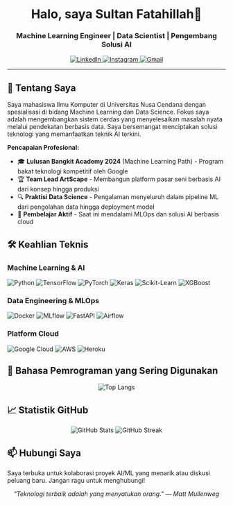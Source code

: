 <h1 align="center">Halo, saya Sultan Fatahillah👋</h3>

<h3 align="center">Machine Learning Engineer | Data Scientist | Pengembang Solusi AI</h3>
<p align="center">
  <a href="https://www.linkedin.com/in/nuruddin-sulthon-syah-fatahillah-rahmani-35765829b/" target="_blank">
    <img src="https://img.shields.io/badge/LinkedIn-0077B5?style=for-the-badge&logo=linkedin&logoColor=white" alt="LinkedIn">
  </a>
  <a href="https://instagram.com/sultanfatahillah_" target="_blank">
    <img src="https://img.shields.io/badge/Instagram-E4405F?style=for-the-badge&logo=instagram&logoColor=white" alt="Instagram">
  </a>
  <a href="mailto:adjikp76@gmail.com" target="_blank">
    <img src="https://img.shields.io/badge/Gmail-D14836?style=for-the-badge&logo=gmail&logoColor=white" alt="Gmail">
  </a>
</p>

---

## 🚀 Tentang Saya

Saya mahasiswa Ilmu Komputer di Universitas Nusa Cendana dengan spesialisasi di bidang Machine Learning dan Data Science. Fokus saya adalah mengembangkan sistem cerdas yang menyelesaikan masalah nyata melalui pendekatan berbasis data. Saya bersemangat menciptakan solusi teknologi yang memanfaatkan teknik AI terkini.

**Pencapaian Profesional:**
- 🎓 **Lulusan Bangkit Academy 2024** (Machine Learning Path) - Program bakat teknologi kompetitif oleh Google
- 🏆 **Team Lead ArtScape** - Membangun platform pasar seni berbasis AI dari konsep hingga produksi
- 🔍 **Praktisi Data Science** - Pengalaman menyeluruh dalam pipeline ML dari pengolahan data hingga deployment model
- 🌱 **Pembelajar Aktif** - Saat ini mendalami MLOps dan solusi AI berbasis cloud

## 🛠 Keahlian Teknis

### Machine Learning & AI
<div>
  <img src="https://img.shields.io/badge/Python-3776AB?style=for-the-badge&logo=python&logoColor=white" alt="Python">
  <img src="https://img.shields.io/badge/TensorFlow-FF6F00?style=for-the-badge&logo=tensorflow&logoColor=white" alt="TensorFlow">
  <img src="https://img.shields.io/badge/PyTorch-EE4C2C?style=for-the-badge&logo=pytorch&logoColor=white" alt="PyTorch">
  <img src="https://img.shields.io/badge/Keras-D00000?style=for-the-badge&logo=keras&logoColor=white" alt="Keras">
  <img src="https://img.shields.io/badge/scikit_learn-F7931E?style=for-the-badge&logo=scikit-learn&logoColor=white" alt="Scikit-Learn">
  <img src="https://img.shields.io/badge/XGBoost-017CEE?style=for-the-badge&logo=xgboost&logoColor=white" alt="XGBoost">
</div>

### Data Engineering & MLOps
<div>
  <img src="https://img.shields.io/badge/Docker-2496ED?style=for-the-badge&logo=docker&logoColor=white" alt="Docker">
  <img src="https://img.shields.io/badge/MLflow-0194E2?style=for-the-badge&logo=mlflow&logoColor=white" alt="MLflow">
  <img src="https://img.shields.io/badge/FastAPI-009688?style=for-the-badge&logo=fastapi&logoColor=white" alt="FastAPI">
  <img src="https://img.shields.io/badge/Airflow-017CEE?style=for-the-badge&logo=apache-airflow&logoColor=white" alt="Airflow">
</div>

### Platform Cloud
<div>
  <img src="https://img.shields.io/badge/GCP-4285F4?style=for-the-badge&logo=google-cloud&logoColor=white" alt="Google Cloud">
  <img src="https://img.shields.io/badge/AWS-232F3E?style=for-the-badge&logo=amazon-aws&logoColor=white" alt="AWS">
  <img src="https://img.shields.io/badge/Heroku-430098?style=for-the-badge&logo=heroku&logoColor=white" alt="Heroku">
</div>

## 🧠 Bahasa Pemrograman yang Sering Digunakan

<p align="center">
  <img src="https://github-readme-stats.vercel.app/api/top-langs/?username=f4tahitsYours&layout=compact&theme=radical" alt="Top Langs">
</p>

## 📈 Statistik GitHub

<p align="center">
  <img src="https://github-readme-stats.vercel.app/api?username=f4tahitsYours&show_icons=true&theme=radical" alt="GitHub Stats">
  <img src="https://github-readme-streak-stats.herokuapp.com/?user=f4tahitsYours&theme=radical" alt="GitHub Streak">
</p>

## 📫 Hubungi Saya
Saya terbuka untuk kolaborasi proyek AI/ML yang menarik atau diskusi peluang baru. Jangan ragu untuk menghubungi!

<p align="center">
  <i>"Teknologi terbaik adalah yang menyatukan orang." — Matt Mullenweg</i>
</p>
